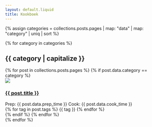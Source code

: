 ```yaml
---
layout: default.liquid
title: Kookboek
---
```


{% assign categories = collections.posts.pages | map: "data" | map: "category" | uniq | sort %}

{% for category in categories %}
<h2>{{ category | capitalize }}</h2>
<div class="recipe-grid">
{% for post in collections.posts.pages %}
{% if post.data.category == category %}
<div class="recipe-card">
<img src="{{ post.data.image }}" class="recipe-image">
<div class="recipe-content">
<h3 class="recipe-title"><a href="{{ post.permalink }}">{{ post.title }}</a></h3>
<div class="recipe-meta">
<span>Prep: {{ post.data.prep_time }}</span>
<span>Cook: {{ post.data.cook_time }}</span>
</div>
<div class="recipe-tags">
{% for tag in post.tags %}
<span class="tag tag-{{ tag | downcase }}">{{ tag }}</span>
{% endfor %}
</div>
</div>
</div>
{% endif %}
{% endfor %}
</div>
{% endfor %}
